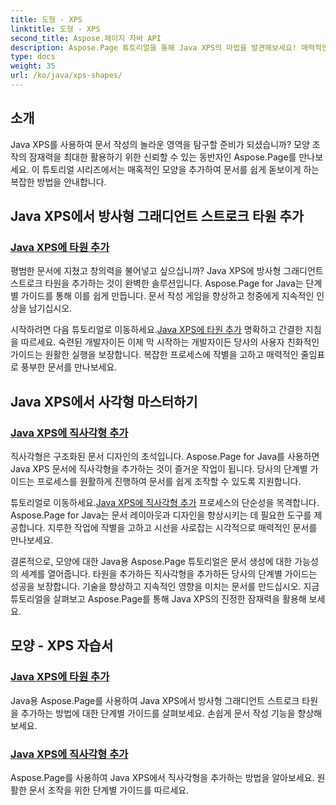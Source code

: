 ```yaml
---
title: 도형 - XPS
linktitle: 도형 - XPS
second_title: Aspose.페이지 자바 API
description: Aspose.Page 튜토리얼을 통해 Java XPS의 마법을 발견해보세요! 매력적인 타원과 직사각형을 쉽게 추가할 수 있습니다. 단계별 가이드를 통해 문서 작성 수준을 높이세요.
type: docs
weight: 35
url: /ko/java/xps-shapes/
---
```

## 소개

Java XPS를 사용하여 문서 작성의 놀라운 영역을 탐구할 준비가 되셨습니까? 모양 조작의 잠재력을 최대한 활용하기 위한 신뢰할 수 있는 동반자인 Aspose.Page를 만나보세요. 이 튜토리얼 시리즈에서는 매혹적인 모양을 추가하여 문서를 쉽게 돋보이게 하는 복잡한 방법을 안내합니다.

## Java XPS에서 방사형 그래디언트 스트로크 타원 추가

### [Java XPS에 타원 추가](./add-ellipse/)

평범한 문서에 지쳤고 창의력을 불어넣고 싶으십니까? Java XPS에 방사형 그래디언트 스트로크 타원을 추가하는 것이 완벽한 솔루션입니다. Aspose.Page for Java는 단계별 가이드를 통해 이를 쉽게 만듭니다. 문서 작성 게임을 향상하고 청중에게 지속적인 인상을 남기십시오.

 시작하려면 다음 튜토리얼로 이동하세요.[Java XPS에 타원 추가](./add-ellipse/) 명확하고 간결한 지침을 따르세요. 숙련된 개발자이든 이제 막 시작하는 개발자이든 당사의 사용자 친화적인 가이드는 원활한 실행을 보장합니다. 복잡한 프로세스에 작별을 고하고 매력적인 줄임표로 풍부한 문서를 만나보세요.

## Java XPS에서 사각형 마스터하기

### [Java XPS에 직사각형 추가](./add-rectangle/)

직사각형은 구조화된 문서 디자인의 초석입니다. Aspose.Page for Java를 사용하면 Java XPS 문서에 직사각형을 추가하는 것이 즐거운 작업이 됩니다. 당사의 단계별 가이드는 프로세스를 원활하게 진행하여 문서를 쉽게 조작할 수 있도록 지원합니다.

튜토리얼로 이동하세요.[Java XPS에 직사각형 추가](./add-rectangle/) 프로세스의 단순성을 목격합니다. Aspose.Page for Java는 문서 레이아웃과 디자인을 향상시키는 데 필요한 도구를 제공합니다. 지루한 작업에 작별을 고하고 시선을 사로잡는 시각적으로 매력적인 문서를 만나보세요.

결론적으로, 모양에 대한 Java용 Aspose.Page 튜토리얼은 문서 생성에 대한 가능성의 세계를 열어줍니다. 타원을 추가하든 직사각형을 추가하든 당사의 단계별 가이드는 성공을 보장합니다. 기술을 향상하고 지속적인 영향을 미치는 문서를 만드십시오. 지금 튜토리얼을 살펴보고 Aspose.Page를 통해 Java XPS의 진정한 잠재력을 활용해 보세요.
## 모양 - XPS 자습서
### [Java XPS에 타원 추가](./add-ellipse/)
Java용 Aspose.Page를 사용하여 Java XPS에서 방사형 그래디언트 스트로크 타원을 추가하는 방법에 대한 단계별 가이드를 살펴보세요. 손쉽게 문서 작성 기능을 향상해 보세요.
### [Java XPS에 직사각형 추가](./add-rectangle/)
Aspose.Page를 사용하여 Java XPS에서 직사각형을 추가하는 방법을 알아보세요. 원활한 문서 조작을 위한 단계별 가이드를 따르세요.